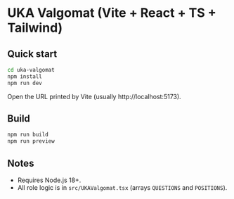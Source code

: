 # UKA Valgomat (Vite + React + TS + Tailwind)

## Quick start
```bash
cd uka-valgomat
npm install
npm run dev
```

Open the URL printed by Vite (usually http://localhost:5173).

## Build
```bash
npm run build
npm run preview
```

## Notes
- Requires Node.js 18+.
- All role logic is in `src/UKAValgomat.tsx` (arrays `QUESTIONS` and `POSITIONS`). 
